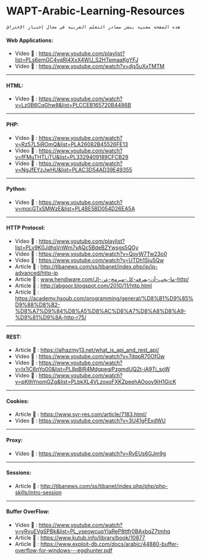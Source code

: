 # WAPT-Arabic-Learning-Resources



```
هذه الصفحة معنية بنشر مصادر التعلم العربية في مجال إختبار الإختراق 
```

#### Web Applications:
- Video :movie_camera: : https://www.youtube.com/playlist?list=PLs6emGC4vqRI4XxX4WU_S2HTpmaaKgYFJ
- Video :movie_camera: : https://www.youtube.com/watch?v=djs5uXxTMTM

------------------

#### HTML: 
- Video :movie_camera: : https://www.youtube.com/watch?v=Lz0B6CqGhw8&list=PLCCEB165720B4486B

------------------

#### PHP: 
-  Video :movie_camera: : https://www.youtube.com/watch?v=Rz57L5iROmQ&list=PLA26082B45526FE13
-  Video :movie_camera: : https://www.youtube.com/watch?v=fFMuTHTLjTU&list=PL3329409189CFCB29
-  Video :movie_camera: : https://www.youtube.com/watch?v=NgJfEYzJwHU&list=PLAC3D54AD39E49355

------------------

#### Python:
-  Video :movie_camera: : https://www.youtube.com/watch?v=mocGTxSMWzE&list=PL4BE5BD054D26EA5A

------------------

#### HTTP Protocol: 
-  Video :movie_camera: : https://www.youtube.com/playlist?list=PLv9K0JdhsVnWm7vAQc5BdeBZYwsgs5QGy
-  Video :movie_camera: : https://www.youtube.com/watch?v=QovW7Tw23o0
-  Video :movie_camera: : https://www.youtube.com/watch?v=UTDh1Sju5Qw
- Article :book: : http://tibanews.com/ss/tibanet/index.php/ip/ip-advanced/http-ip
- Article :book: : www.hendiware.com/ما-يجب-أن-يعرفه-كل-مبرمج-عن-الـ-http/
- Article :book: : http://abgoor.blogspot.com/2010/11/http.html 
- Article :book: : https://academy.hsoub.com/programming/general/%D8%B1%D9%85%D9%88%D8%B2-%D8%A7%D9%84%D8%A5%D8%AC%D8%A7%D8%A8%D8%A9-%D9%81%D9%8A-http-r75/


------------------

#### REST: 
- Article :book: : https://alhazmy13.net/what_is_api_and_rest_api/
-  Video :movie_camera: : https://www.youtube.com/watch?v=7dqpR70OfGw 
-  Video :movie_camera: : https://www.youtube.com/watch?v=Ix1iC6nYo00&list=PL8pBlR4MdgpegjPzgmdUQ2t-iA9Ti_soW
-  Video :movie_camera: : https://www.youtube.com/watch?v=pKthYnomGZg&list=PLbkXL4VLzoxoFXKZpeehAOooy9iH1GicK

------------------

#### Cookies:
- Article :book: : https://www.syr-res.com/article/7183.html/
-  Video :movie_camera: : https://www.youtube.com/watch?v=3U41gFExdWU

------------------

#### Proxy: 
-  Video :movie_camera: : https://www.youtube.com/watch?v=RvEUs6GJm9g

------------------

#### Sessions:  
- Article :book: : http://tibanews.com/ss/tibanet/index.php/php/php-skills/intro-session 

------------------

#### Buffer OverFlow:  
- Video :movie_camera: : https://www.youtube.com/watch?v=yRvuEVgSPBk&list=PL_yseowcuqYIaReP8ttfr0BAxbqZ7tmhq
- Article :book: : https://www.kutub.info/library/book/10877
- Article :book: : https://www.exploit-db.com/docs/arabic/44880-buffer-overflow-for-windows---egghunter.pdf 




